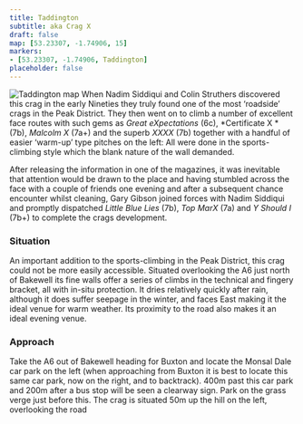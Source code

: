 ```yaml
---
title: Taddington
subtitle: aka Crag X
draft: false
map: [53.23307, -1.74906, 15]
markers:
- [53.23307, -1.74906, Taddington]
placeholder: false
---
```



![Taddington map](/img/peak/buxton/taddington-map.gif) When Nadim Siddiqui and Colin Struthers discovered this crag in the early Nineties they truly found one of the most &lsquo;roadside&rsquo; crags in the Peak District. They then went on to climb a number of excellent face routes with such gems as *Great eXpectations* (6c), *Certificate X *(7b), *Malcolm X* (7a+) and the superb *XXXX* (7b) together with a handful of easier &lsquo;warm-up&rsquo; type pitches on the left: All were done in the sports-climbing style which the blank nature of the wall demanded.

After releasing the information in one of the magazines, it was inevitable that attention would be drawn to the place and having stumbled across the face with a couple of friends one evening and after a subsequent chance encounter whilst cleaning, Gary Gibson joined forces with Nadim Siddiqui and promptly dispatched *Little Blue Lies* (7b), *Top MarX* (7a) and *Y Should I* (7b+) to complete the crags development.


### Situation

An important addition to the sports-climbing in the Peak District, this crag could not be more easily accessible. Situated overlooking the A6 just north of Bakewell its fine walls offer a series of climbs in the technical and fingery bracket, all with in-situ protection. It dries relatively quickly after rain, although it does suffer seepage in the winter, and faces East making it the ideal venue for warm weather. Its proximity to the road also makes it an ideal evening venue.

### Approach

Take the A6 out of Bakewell heading for Buxton and locate the Monsal Dale car park on the left (when approaching from Buxton it is best to locate this same car park, now on the right, and to backtrack). 400m past this car park and 200m after a bus stop will be seen a clearway sign. Park on the grass verge just before this. The crag is situated 50m up the hill on the left, overlooking the road


